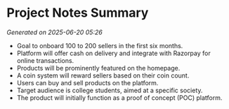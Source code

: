 # Project Notes Summary

*Generated on 2025-06-20 05:26*

- Goal to onboard 100 to 200 sellers in the first six months.
- Platform will offer cash on delivery and integrate with Razorpay for online transactions.
- Products will be prominently featured on the homepage.
- A coin system will reward sellers based on their coin count.
- Users can buy and sell products on the platform.
- Target audience is college students, aimed at a specific society.
- The product will initially function as a proof of concept (POC) platform.